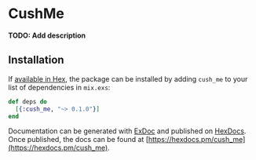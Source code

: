 # CushMe

**TODO: Add description**

## Installation

If [available in Hex](https://hex.pm/docs/publish), the package can be installed
by adding `cush_me` to your list of dependencies in `mix.exs`:

```elixir
def deps do
  [{:cush_me, "~> 0.1.0"}]
end
```

Documentation can be generated with [ExDoc](https://github.com/elixir-lang/ex_doc)
and published on [HexDocs](https://hexdocs.pm). Once published, the docs can
be found at [https://hexdocs.pm/cush_me](https://hexdocs.pm/cush_me).

